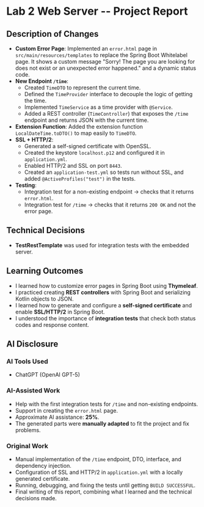 # Lab 2 Web Server -- Project Report

## Description of Changes
- **Custom Error Page**: Implemented an `error.html` page in `src/main/resources/templates` to replace the Spring Boot Whitelabel page. It shows a custom message "Sorry! The page you are looking for does not exist or an unexpected error happened." and a dynamic status code.
- **New Endpoint `/time`**:  
  - Created `TimeDTO` to represent the current time.  
  - Defined the `TimeProvider` interface to decouple the logic of getting the time.  
  - Implemented `TimeService` as a time provider with `@Service`.  
  - Added a REST controller (`TimeController`) that exposes the `/time` endpoint and returns JSON with the current time.
- **Extension Function**: Added the extension function `LocalDateTime.toDTO()` to map easily to `TimeDTO`.
- **SSL + HTTP/2**:  
  - Generated a self-signed certificate with OpenSSL.  
  - Created the keystore `localhost.p12` and configured it in `application.yml`.  
  - Enabled HTTP/2 and SSL on port `8443`.  
  - Created an `application-test.yml` so tests run without SSL, and added `@ActiveProfiles("test")` in the tests.
- **Testing**:  
  - Integration test for a non-existing endpoint → checks that it returns `error.html`.  
  - Integration test for `/time` → checks that it returns `200 OK` and not the error page.  

## Technical Decisions
- **TestRestTemplate** was used for integration tests with the embedded server.  

## Learning Outcomes
- I learned how to customize error pages in Spring Boot using **Thymeleaf**.  
- I practiced creating **REST controllers** with Spring Boot and serializing Kotlin objects to JSON.  
- I learned how to generate and configure a **self-signed certificate** and enable **SSL/HTTP/2** in Spring Boot.  
- I understood the importance of **integration tests** that check both status codes and response content.  

## AI Disclosure
### AI Tools Used
- ChatGPT (OpenAI GPT-5)

### AI-Assisted Work
- Help with the first integration tests for `/time` and non-existing endpoints.  
- Support in creating the `error.html` page.  
- Approximate AI assistance: **25%**.  
- The generated parts were **manually adapted** to fit the project and fix problems.  

### Original Work
- Manual implementation of the `/time` endpoint, DTO, interface, and dependency injection.  
- Configuration of SSL and HTTP/2 in `application.yml` with a locally generated certificate.  
- Running, debugging, and fixing the tests until getting `BUILD SUCCESSFUL`.  
- Final writing of this report, combining what I learned and the technical decisions made.  
